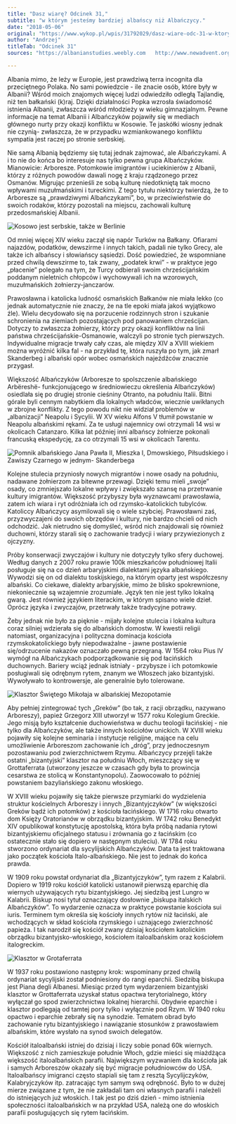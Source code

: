 ```yaml
---
title: "Dasz wiarę? Odcinek 31,"
subtitle: "w którym jesteśmy bardziej albańscy niż Albańczycy."
date: "2018-05-06"
original: "https://www.wykop.pl/wpis/31792029/dasz-wiare-odc-31-w-ktorym-jestesmy-bardziej-alban/"
author: "Andrzej"
titleTab: "Odcinek 31"
sources: "https://albanianstudies.weebly.com   http://www.newadvent.org/cathen/08206a.htm"

---
```


Albania mimo, że leży w Europie, jest prawdziwą terra incognita dla przeciętnego Polaka. No sami powiedzcie - ile znacie osób, które były w Albanii? Wśród moich znajomych więcej ludzi odwiedziło odległą Tajlandię, niż ten bałkański (k)raj. Dzięki działalności Popka wzrosła świadomość istnienia Albanii, zwłaszcza wśród młodzieży w wieku gimnazjalnym. Pewne informacje na temat Albanii i Albańczyków pojawiły się w mediach głównego nurty przy okazji konfliktu w Kosowie. Te jaskółki wiosny jednak nie czynią- zwłaszcza, że w przypadku wzmiankowanego konfliktu sympatia jest raczej po stronie serbskiej.

Nie samą Albanią będziemy się tutaj jednak zajmować, ale Albańczykami. A i to nie do końca bo interesuje nas tylko pewna grupa Albańczyków. Mianowicie: Arboresze. Potomkowie imigrantów i uciekinierów z Albanii, którzy z różnych powodów dawali nogę z kraju rządzonego przez Osmanów. Migrując przenieśli ze sobą kulturę niedotkniętą tak mocno wpływami muzułmańskimi i tureckimi. Z tego tytułu niektórzy twierdzą, że to Arboresze są „prawdziwymi Albańczykami”, bo, w przeciwieństwie do swoich rodaków, którzy pozostali na miejscu, zachowali kulturę przedosmańskiej Albanii.

![Kosowo jest serbskie, także w Berlinie](../images/odc31/kosovo_srbija.jpg "Kosowo jest serbskie, także w Berlinie.")

Od mniej więcej XIV wieku zaczął się napór Turków na Bałkany. Ofiarami najazdów, podatków, dewszirme i innych takich, padali nie tylko Grecy, ale także ich albańscy i słowiańscy sąsiedzi. Dość powiedzieć, że wspomniane przed chwilą dewszirme to, tak zwany, „podatek krwi” - w praktyce jego „płacenie” polegało na tym, że Turcy odbierali swoim chrześcijańskim poddanym nieletnich chłopców i wychowywali ich na wzorowych, muzułmańskich żołnierzy-janczarów.

Prawosławna i katolicka ludność osmańskich Bałkanów nie miała lekko (co jednak automatycznie nie znaczy, że na tle epoki miała jakoś wyjątkowo źle). Wielu decydowało się na porzucenie rodzinnych stron i szukanie schronienia na ziemiach pozostających pod panowaniem chrześcijan. Dotyczy to zwłaszcza żołnierzy, którzy przy okazji konfliktów na linii państwa chrześcijańskie-Osmanowie, walczyli po stronie tych pierwszych. Indywidualne migracje trwały cały czas, ale między XIV a XVIII wiekiem można wyróżnić kilka fal - na przykład tę, która ruszyła po tym, jak zmarł Skanderbeg i albański opór wobec osmańskich najeźdźców znacznie przygasł.

Większość Albańczyków (Arboresze to spolszczenie albańskiego Arbëreshë- funkcjonującego w średniowieczu określenia Albańczyków) osiedlała się po drugiej stronie cieśniny Otranto, na południu Italii. Bitni górale byli cennym nabytkiem dla lokalnych władców, wiecznie uwikłanych w zbrojne konflikty. Z tego powodu nikt nie widział problemów w „albanizacji” Neapolu i Sycylii. W XV wieku Alfons V tłumił powstanie w Neapolu albańskimi rękami. Za te usługi najemnicy owi otrzymali 14 wsi w okolicach Catanzaro. Kilka lat później inni albańscy żołnierze pokonali francuską ekspedycję, za co otrzymali 15 wsi w okolicach Tarentu.

![Pomnik albańskiego Jana Pawła II, Mieszka I, Dmowskiego, Piłsudskiego i Zawiszy Czarnego w jednym- Skanderbega](../images/odc31/skanderbeg.jpg "Pomnik albańskiego Jana Pawła II, Mieszka I, Dmowskiego, Piłsudskiego i Zawiszy Czarnego w jednym- Skanderbega.")

Kolejne stulecia przyniosły nowych migrantów i nowe osady na południu, nadawane żołnierzom za bitewne przewagi. Dzięki temu mieli „swoje” osady, co zmniejszało lokalne wpływy i zwiększało szansę na przetrwanie kultury imigrantów. Większość przybyszy była wyznawcami prawosławia, zatem ich wiara i ryt odróżniała ich od rzymsko-katolickich tubylców. Katoliccy Albańczycy asymilowali się o wiele szybciej. Prawosławni zaś, przyzwyczajeni do swoich obrzędów i kultury, nie bardzo chcieli od nich odchodzić. Jak nietrudno się domyśleć, wśród nich znajdowali się również duchowni, którzy starali się o zachowanie tradycji i wiary przywiezionych z ojczyzny.

Próby konserwacji zwyczajów i kultury nie dotyczyły tylko sfery duchowej. Według danych z 2007 roku prawie 100k mieszkańców południowej Italii posługuje się na co dzień arbaryjskimi dialektami języka albańskiego. Wywodzi się on od dialektu toskijskiego, na którym oparty jest współczesny albański. Co ciekawe, dialekty arbaryjskie, mimo że blisko spokrewnione, niekoniecznie są wzajemnie zrozumiałe. Język ten nie jest tylko lokalną gwarą. Jest również językiem literackim, w którym spisano wiele dzieł. Oprócz języka i zwyczajów, przetrwały także tradycyjne potrawy.

Żeby jednak nie było za pięknie - mijały kolejne stulecia i lokalna kultura coraz silniej wdzierała się do albańskich domostw. W kwestii religii natomiast, organizacyjna i polityczna dominacja kościoła rzymskokatolickiego były niepodważalne - jawne postawienie się/odrzucenie nakazów oznaczało pewną przegraną. W 1564 roku Pius IV wymógł na Albańczykach podporządkowanie się pod łacińskich duchownych. Bariery wciąż jednak istniały - przybysze i ich potomkowie posługiwali się odrębnym rytem, znanym we Włoszech jako bizantyjski. Wywoływało to kontrowersje, ale generalnie było tolerowane.

![Klasztor Świętego Mikołaja w albańskiej Mezopotamie](../images/odc31/mesopotama_albania.jpg "Klasztor Świętego Mikołaja w albańskiej Mezopotamie.")

Aby pełniej zintegrować tych „Greków” (bo tak, z racji obrządku, nazywano Arboreszy), papież Grzegorz XIII utworzył w 1577 roku Kolegium Greckie. Jego misją było kształcenie duchowieństwa w duchu teologii łacińskiej - nie tylko dla Albańczyków, ale także innych kościołów unickich. W XVIII wieku pojawiły się kolejne seminaria i instytucje religijne, mające na celu umożliwienie Arboreszom zachowanie ich „dróg”, przy jednoczesnym pozostawaniu pod zwierzchnictwem Rzymu. Albańczycy przejęli także ostatni „bizantyjski” klasztor na południu Włoch, mieszczący się w Grottaferrata (utworzony jeszcze w czasach gdy była to prowincja cesarstwa ze stolicą w Konstantynopolu). Zaowocowało to później powstaniem bazyliańskiego zakonu włoskiego.

W XVIII wieku pojawiły się także pierwsze przymiarki do wydzielenia struktur kościelnych Arboreszy i innych „Bizantyjczyków” (w większości Greków bądź ich potomków) z kościoła łacińskiego. W 1716 roku otwarto dom Księży Oratorianów w obrządku bizantyjskim. W 1742 roku Benedykt XIV opublikował konstytucję apostolską, która była próbą nadania rytowi bizantyjskiemu oficjalnego statusu i zrównania go z łacińskim (co ostatecznie stało się dopiero w następnym stuleciu). W 1784 roku stworzono ordynariat dla sycylijskich Albańczyków. Data ta jest traktowana jako początek kościoła Italo-albańskiego. Nie jest to jednak do końca prawda.

W 1909 roku powstał ordynariat dla „Bizantyjczyków”, tym razem z Kalabrii. Dopiero w 1919 roku kościół katolicki ustanowił pierwszą eparchię dla wiernych używających rytu bizantyjskiego. Jej siedzibą jest Lungro w Kalabrii. Biskup nosi tytuł oznaczający dosłownie „biskupa italskich Albańczyków”. To wydarzenie oznacza w praktyce powstanie kościoła sui iuris. Terminem tym określa się kościoły innych rytów niż łaciński, ale wchodzących w skład kościoła rzymskiego i uznającego zwierzchność papieża. I tak narodził się kościół zwany dzisiaj kościołem katolickim obrządku bizantyjsko-włoskiego, kościołem italoalbańskim oraz kościołem italogreckim.

![Klasztor w Grotaferrata](../images/odc31/grotta_ferrata.jpg "Klasztor w Grotaferrata.")

W 1937 roku postawiono następny krok: wspominany przed chwilą ordynariat sycylijski został podniesiony do rangi eparchii. Siedzibą biskupa jest Piana degli Albanesi. Miesiąc przed tym wydarzeniem bizantyjski klasztor w Grottaferrata uzyskał status opactwa terytorialnego, który wyłączał go spod zwierzchnictwa lokalnej hierarchii. Obydwie eparchie i klasztor podlegają od tamtej pory tylko i wyłącznie pod Rzym. W 1940 roku opactwo i eparchie zebrały się na synodzie. Tematem obrad było zachowanie rytu bizantyjskiego i nawiązanie stosunków z prawosławiem albańskim, które wysłało na synod swoich delegatów.

Kościół italoalbański istniej do dzisiaj i liczy sobie ponad 60k wiernych. Większość z nich zamieszkuje południe Włoch, gdzie mieści się miażdżąca większość italoalbańskich parafii. Największym wyzwaniem dla kościoła jak i samych Arboreszów okazały się być migracje południowców do USA. Italoalbańscy imigranci często stapiali się tam z resztą Sycylijczyków, Kalabryjczyków itp. zatracając tym samym swą odrębność. Było to w dużej mierze związane z tym, że nie zakładali tam oni własnych parafii i należeli do istniejących już włoskich. I tak jest po dziś dzień - mimo istnienia społeczności italoalbańskich w na przykład USA, należą one do włoskich parafii posługujących się rytem łacińskim.

